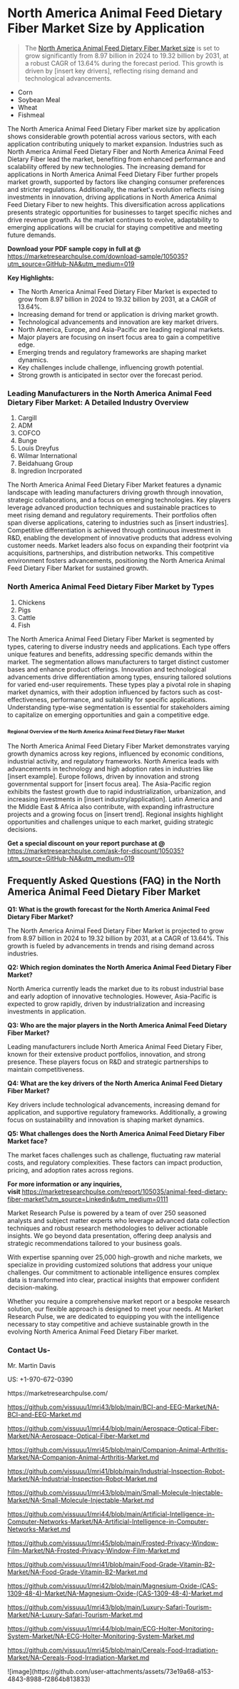 <h1>North America Animal Feed Dietary Fiber Market&nbsp;Size by Application</h1><blockquote><p>The <a href="https://marketresearchpulse.com/download-sample/105035?utm_source=GitHub-NA&amp;utm_medium=019">North America Animal Feed Dietary Fiber Market size</a> is set to grow significantly from 8.97 billion in 2024 to 19.32 billion by 2031, at a robust CAGR of 13.64% during the forecast period. This growth is driven by [insert key drivers], reflecting rising demand and technological advancements.</p></blockquote><ul><li>Corn <li> Soybean Meal <li> Wheat <li> Fishmeal</li></ul><p>The North America Animal Feed Dietary Fiber market size by application shows considerable growth potential across various sectors, with each application contributing uniquely to market expansion. Industries such as North America Animal Feed Dietary Fiber and North America Animal Feed Dietary Fiber lead the market, benefiting from enhanced performance and scalability offered by new technologies. The increasing demand for applications in North America Animal Feed Dietary Fiber further propels market growth, supported by factors like changing consumer preferences and stricter regulations. Additionally, the market's evolution reflects rising investments in innovation, driving applications in North America Animal Feed Dietary Fiber to new heights. This diversification across applications presents strategic opportunities for businesses to target specific niches and drive revenue growth. As the market continues to evolve, adaptability to emerging applications will be crucial for staying competitive and meeting future demands.</p><p><strong>Download your PDF sample copy in full at @ </strong><a href="https://marketresearchpulse.com/download-sample/105035?utm_source=GitHub-NA&amp;utm_medium=019">https://marketresearchpulse.com/download-sample/105035?utm_source=GitHub-NA&amp;utm_medium=019</a></p><p><strong>Key Highlights: </strong></p><ul><li>The North America Animal Feed Dietary Fiber Market is expected to grow from 8.97 billion in 2024 to 19.32 billion by 2031, at a CAGR of 13.64%.</li><li>Increasing demand for trend or application is driving market growth.</li><li>Technological advancements and innovation are key market drivers.</li><li>North America, Europe, and Asia-Pacific are leading regional markets.</li><li>Major players are focusing on insert focus area to gain a competitive edge.</li><li>Emerging trends and regulatory frameworks are shaping market dynamics.</li><li>Key challenges include challenge, influencing growth potential.</li><li>Strong growth is anticipated in sector over the forecast period.</li></ul><h3>Leading Manufacturers in the North America Animal Feed Dietary Fiber Market: A Detailed Industry Overview</h3><ol><li>Cargill</li><li>ADM</li><li>COFCO</li><li>Bunge</li><li>Louis Dreyfus</li><li>Wilmar International</li><li>Beidahuang Group</li><li>Ingredion Incrporated</li></ol><div class="flex max-w-full flex-col flex-grow"><div class="min-h-8 text-message flex w-full flex-col items-end gap-2 whitespace-normal break-words [.text-message+&amp;]:mt-5" dir="auto" data-message-author-role="assistant" data-message-id="fd8432e4-4910-450d-b182-61b7bfb0a01f" data-message-model-slug="gpt-4o"><div class="flex w-full flex-col gap-1 empty:hidden first:pt-[3px]"><div class="markdown prose w-full break-words dark:prose-invert light"><p>The North America Animal Feed Dietary Fiber Market features a dynamic landscape with leading manufacturers driving growth through innovation, strategic collaborations, and a focus on emerging technologies. Key players leverage advanced production techniques and sustainable practices to meet rising demand and regulatory requirements. Their portfolios often span diverse applications, catering to industries such as [insert industries]. Competitive differentiation is achieved through continuous investment in R&amp;D, enabling the development of innovative products that address evolving customer needs. Market leaders also focus on expanding their footprint via acquisitions, partnerships, and distribution networks. This competitive environment fosters advancements, positioning the North America Animal Feed Dietary Fiber Market for sustained growth.</p></div></div></div></div><h3>North America Animal Feed Dietary Fiber Market by Types</h3><ol><li>Chickens <li> Pigs <li> Cattle <li> Fish</li></ol><div class="flex max-w-full flex-col flex-grow"><div class="min-h-8 text-message flex w-full flex-col items-end gap-2 whitespace-normal break-words [.text-message+&amp;]:mt-5" dir="auto" data-message-author-role="assistant" data-message-id="084470be-0bb7-4664-bddf-5156b4f41249" data-message-model-slug="gpt-4o-mini"><div class="flex w-full flex-col gap-1 empty:hidden first:pt-[3px]"><div class="markdown prose w-full break-words dark:prose-invert light"><p>The North America Animal Feed Dietary Fiber Market is segmented by types, catering to diverse industry needs and applications. Each type offers unique features and benefits, addressing specific demands within the market. The segmentation allows manufacturers to target distinct customer bases and enhance product offerings. Innovation and technological advancements drive differentiation among types, ensuring tailored solutions for varied end-user requirements. These types play a pivotal role in shaping market dynamics, with their adoption influenced by factors such as cost-effectiveness, performance, and suitability for specific applications. Understanding type-wise segmentation is essential for stakeholders aiming to capitalize on emerging opportunities and gain a competitive edge.</p></div></div></div></div><h3><span style="font-size: 11px;">Regional Overview of the North America Animal Feed Dietary Fiber Market</span></h3><div class="flex max-w-full flex-col flex-grow"><div class="min-h-8 text-message flex w-full flex-col items-end gap-2 whitespace-normal break-words [.text-message+&amp;]:mt-5" dir="auto" data-message-author-role="assistant" data-message-id="e9038762-ce64-4e30-91c9-9bd413514231" data-message-model-slug="gpt-4o-mini"><div class="flex w-full flex-col gap-1 empty:hidden first:pt-[3px]"><div class="markdown prose w-full break-words dark:prose-invert light"><p>The North America Animal Feed Dietary Fiber Market demonstrates varying growth dynamics across key regions, influenced by economic conditions, industrial activity, and regulatory frameworks. North America leads with advancements in technology and high adoption rates in industries like [insert example]. Europe follows, driven by innovation and strong governmental support for [insert focus area]. The Asia-Pacific region exhibits the fastest growth due to rapid industrialization, urbanization, and increasing investments in [insert industry/application]. Latin America and the Middle East &amp; Africa also contribute, with expanding infrastructure projects and a growing focus on [insert trend]. Regional insights highlight opportunities and challenges unique to each market, guiding strategic decisions.</p></div></div></div></div><p><strong>Get a special discount on your report purchase at @ </strong><a href="https://marketresearchpulse.com/ask-for-discount/105035?utm_source=GitHub-NA&amp;utm_medium=019">https://marketresearchpulse.com/ask-for-discount/105035?utm_source=GitHub-NA&amp;utm_medium=019</a></p><h2>Frequently Asked Questions (FAQ) in the North America Animal Feed Dietary Fiber Market</h2><p><strong>Q1: What is the growth forecast for the North America Animal Feed Dietary Fiber Market?</strong></p><p>The North America Animal Feed Dietary Fiber Market is projected to grow from 8.97 billion in 2024 to 19.32 billion by 2031, at a CAGR of 13.64%. This growth is fueled by advancements in trends and rising demand across industries.</p><p><strong>Q2: Which region dominates the North America Animal Feed Dietary Fiber Market?</strong></p><p>North America currently leads the market due to its robust industrial base and early adoption of innovative technologies. However, Asia-Pacific is expected to grow rapidly, driven by industrialization and increasing investments in application.</p><p><strong>Q3: Who are the major players in the North America Animal Feed Dietary Fiber Market?</strong></p><p>Leading manufacturers include North America Animal Feed Dietary Fiber, known for their extensive product portfolios, innovation, and strong presence. These players focus on R&amp;D and strategic partnerships to maintain competitiveness.</p><p><strong>Q4: What are the key drivers of the North America Animal Feed Dietary Fiber Market?</strong></p><p>Key drivers include technological advancements, increasing demand for application, and supportive regulatory frameworks. Additionally, a growing focus on sustainability and innovation is shaping market dynamics.</p><p><strong>Q5: What challenges does the North America Animal Feed Dietary Fiber Market face?</strong></p><p>The market faces challenges such as challenge, fluctuating raw material costs, and regulatory complexities. These factors can impact production, pricing, and adoption rates across regions.</p><p><strong>For more information or any inquiries, visit&nbsp;</strong><a href="https://marketresearchpulse.com/report/105035/animal-feed-dietary-fiber-market?utm_source=Linkedin&utm_medium=0111">https://marketresearchpulse.com/report/105035/animal-feed-dietary-fiber-market?utm_source=Linkedin&utm_medium=0111</a></p><p>Market Research Pulse is powered by a team of over 250 seasoned analysts and subject matter experts who leverage advanced data collection techniques and robust research methodologies to deliver actionable insights. We go beyond data presentation, offering deep analysis and strategic recommendations tailored to your business goals.</p><p>With expertise spanning over 25,000 high-growth and niche markets, we specialize in providing customized solutions that address your unique challenges. Our commitment to actionable intelligence ensures complex data is transformed into clear, practical insights that empower confident decision-making.</p><p>Whether you require a comprehensive market report or a bespoke research solution, our flexible approach is designed to meet your needs. At Market Research Pulse, we are dedicated to equipping you with the intelligence necessary to stay competitive and achieve sustainable growth in the evolving North America Animal Feed Dietary Fiber market.</p><h3><strong>Contact Us-</strong></h3><p>Mr. Martin Davis</p><p>US: +1-970-672-0390</p><p>https://marketresearchpulse.com/</p><p><a href="https://github.com/vissuuu1/mri43/blob/main/BCI-and-EEG-Market/NA-BCI-and-EEG-Market.md">https://github.com/vissuuu1/mri43/blob/main/BCI-and-EEG-Market/NA-BCI-and-EEG-Market.md</a></p><p><a href="https://github.com/vissuuu1/mri44/blob/main/Aerospace-Optical-Fiber-Market/NA-Aerospace-Optical-Fiber-Market.md">https://github.com/vissuuu1/mri44/blob/main/Aerospace-Optical-Fiber-Market/NA-Aerospace-Optical-Fiber-Market.md</a></p><p><a href="https://github.com/vissuuu1/mri45/blob/main/Companion-Animal-Arthritis-Market/NA-Companion-Animal-Arthritis-Market.md">https://github.com/vissuuu1/mri45/blob/main/Companion-Animal-Arthritis-Market/NA-Companion-Animal-Arthritis-Market.md</a></p><p><a href="https://github.com/vissuuu1/mri41/blob/main/Industrial-Inspection-Robot-Market/NA-Industrial-Inspection-Robot-Market.md">https://github.com/vissuuu1/mri41/blob/main/Industrial-Inspection-Robot-Market/NA-Industrial-Inspection-Robot-Market.md</a></p><p><a href="https://github.com/vissuuu1/mri43/blob/main/Small-Molecule-Injectable-Market/NA-Small-Molecule-Injectable-Market.md">https://github.com/vissuuu1/mri43/blob/main/Small-Molecule-Injectable-Market/NA-Small-Molecule-Injectable-Market.md</a></p><p><a href="https://github.com/vissuuu1/mri44/blob/main/Artificial-Intelligence-in-Computer-Networks-Market/NA-Artificial-Intelligence-in-Computer-Networks-Market.md">https://github.com/vissuuu1/mri44/blob/main/Artificial-Intelligence-in-Computer-Networks-Market/NA-Artificial-Intelligence-in-Computer-Networks-Market.md</a></p><p><a href="https://github.com/vissuuu1/mri45/blob/main/Frosted-Privacy-Window-Film-Market/NA-Frosted-Privacy-Window-Film-Market.md">https://github.com/vissuuu1/mri45/blob/main/Frosted-Privacy-Window-Film-Market/NA-Frosted-Privacy-Window-Film-Market.md</a></p><p><a href="https://github.com/vissuuu1/mri41/blob/main/Food-Grade-Vitamin-B2-Market/NA-Food-Grade-Vitamin-B2-Market.md">https://github.com/vissuuu1/mri41/blob/main/Food-Grade-Vitamin-B2-Market/NA-Food-Grade-Vitamin-B2-Market.md</a></p><p><a href="https://github.com/vissuuu1/mri42/blob/main/Magnesium-Oxide-(CAS-1309-48-4)-Market/NA-Magnesium-Oxide-(CAS-1309-48-4)-Market.md">https://github.com/vissuuu1/mri42/blob/main/Magnesium-Oxide-(CAS-1309-48-4)-Market/NA-Magnesium-Oxide-(CAS-1309-48-4)-Market.md</a></p><p><a href="https://github.com/vissuuu1/mri43/blob/main/Luxury-Safari-Tourism-Market/NA-Luxury-Safari-Tourism-Market.md">https://github.com/vissuuu1/mri43/blob/main/Luxury-Safari-Tourism-Market/NA-Luxury-Safari-Tourism-Market.md</a></p><p><a href="https://github.com/vissuuu1/mri44/blob/main/ECG-Holter-Monitoring-System-Market/NA-ECG-Holter-Monitoring-System-Market.md">https://github.com/vissuuu1/mri44/blob/main/ECG-Holter-Monitoring-System-Market/NA-ECG-Holter-Monitoring-System-Market.md</a></p><p><a href="https://github.com/vissuuu1/mri45/blob/main/Cereals-Food-Irradiation-Market/NA-Cereals-Food-Irradiation-Market.md">https://github.com/vissuuu1/mri45/blob/main/Cereals-Food-Irradiation-Market/NA-Cereals-Food-Irradiation-Market.md</a></p>
![image](https://github.com/user-attachments/assets/73e19a68-a153-4843-8988-f2864b813833)
